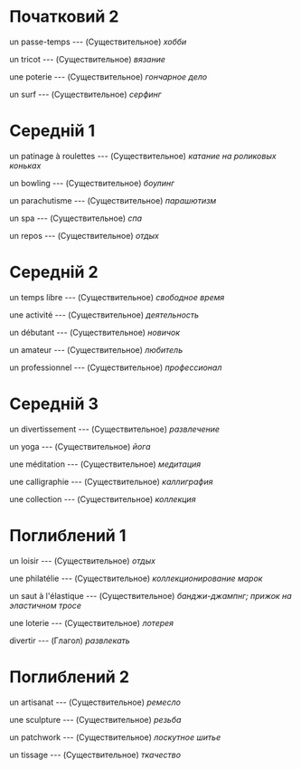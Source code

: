 # Початковий 2

un passe-temps --- (Существительное)
*хобби*



un tricot --- (Существительное)
*вязание*



une poterie --- (Существительное)
*гончарное дело*



un surf --- (Существительное)
*серфинг*



# Середній 1

un patinage à roulettes --- (Существительное)
*катание на роликовых коньках*



un bowling --- (Существительное)
*боулинг*



un parachutisme --- (Существительное)
*парашютизм*



un spa --- (Существительное)
*спа*



un repos --- (Существительное)
*отдых*



# Середній 2

un temps libre --- (Существительное)
*свободное время*



une activité --- (Существительное)
*деятельность*



un débutant --- (Существительное)
*новичок*



un amateur --- (Существительное)
*любитель*



un professionnel --- (Существительное)
*профессионал*



# Середній 3

un divertissement --- (Существительное)
*развлечение*



un yoga --- (Существительное)
*йога*



une méditation --- (Существительное)
*медитация*



une calligraphie --- (Существительное)
*каллиграфия*



une collection --- (Существительное)
*коллекция*



# Поглиблений 1

un loisir --- (Существительное)
*отдых*



une philatélie --- (Существительное)
*коллекционирование марок*



un saut à l'élastique --- (Существительное)
*банджи-джампнг; прижок на эластичном тросе*



une loterie --- (Существительное)
*лотерея*



divertir --- (Глагол)
*развлекать*



# Поглиблений 2

un artisanat --- (Существительное)
*ремесло*



une sculpture --- (Существительное)
*резьба*



un patchwork --- (Существительное)
*лоскутное шитье*



un tissage --- (Существительное)
*ткачество*